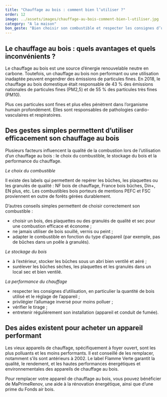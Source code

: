 ```yaml
---
title: "Chauffage au bois : comment bien l’utiliser ?"
order: 12
image: ../assets/images/chauffage-au-bois-comment-bien-l-utiliser.jpg
category: "A la maison"
bon_geste: "Bien choisir son combustible et respecter les consignes d’utilisation pour se chauffer efficacement."
---
```


## Le chauffage au bois : quels avantages et quels inconvénients ?

Le chauffage au bois est une source d’énergie renouvelable neutre en carbone. Toutefois, un chauffage au bois non performant ou une utilisation inadaptée peuvent engendrer des émissions de particules fines. En 2018, le chauffage au bois domestique était responsable de 43 % des émissions nationales de particules fines (PM2,5) et de 55 % des particules très fines (PM10).

Plus ces particules sont fines et plus elles pénètrent dans l’organisme humain profondément. Elles sont responsables de pathologies cardio-vasculaires et respiratoires.

## Des gestes simples permettent d’utiliser efficacement son chauffage au bois

Plusieurs facteurs influencent la qualité de la combustion lors de l’utilisation d’un chauffage au bois : le choix du combustible, le stockage du bois et la performance du chauffage.

*Le choix du combustible*  

Il existe des labels qui permettent de repérer les bûches, les plaquettes ou les granulés de qualité : NF bois de chauffage, France bois bûches, Din+, EN plus, etc. Les combustibles bois porteurs de mentions PEFC et FSC proviennent en outre de forêts gérées durablement.

D’autres conseils simples permettent de choisir correctement son combustible :
- choisir un bois, des plaquettes ou des granulés de qualité et sec pour une combustion efficace et économe ;
- ne jamais utiliser de bois souillé, vernis ou peint ;
- adapter le combustible en fonction du type d’appareil (par exemple, pas de bûches dans un poêle à granulés).
 
*Le stockage du bois*  

- à l’extérieur, stocker les bûches sous un abri bien ventilé et aéré ;
- surélever les bûches sèches, les plaquettes et les granulés dans un local sec et bien ventilé.
 
*La performance du chauffage*  

- respecter les consignes d’utilisation, en particulier la quantité de bois utilisé et le réglage de l’appareil ;
- privilégier l’allumage inversé pour moins polluer ;
- vérifier le tirage ;
- entretenir régulièrement son installation (appareil et conduit de fumée).

## Des aides existent pour acheter un appareil performant

Les vieux appareils de chauffage, spécifiquement à foyer ouvert, sont les plus polluants et les moins performants. Il est conseillé de les remplacer, notamment s’ils sont antérieurs à 2002. Le label Flamme Verte garantit la qualité, le rendement, et les hautes performances énergétiques et environnementales des appareils de chauffage au bois.

Pour remplacer votre appareil de chauffage au bois, vous pouvez bénéficier de MaPrimeRenov, une aide à la rénovation énergétique, ainsi que d’une prime du Fonds air bois.
